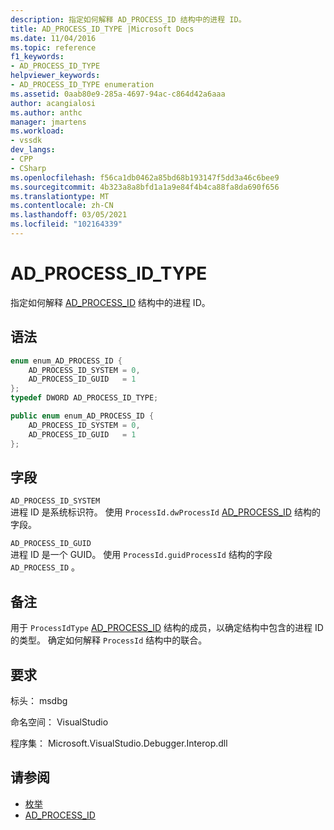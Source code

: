 ```yaml
---
description: 指定如何解释 AD_PROCESS_ID 结构中的进程 ID。
title: AD_PROCESS_ID_TYPE |Microsoft Docs
ms.date: 11/04/2016
ms.topic: reference
f1_keywords:
- AD_PROCESS_ID_TYPE
helpviewer_keywords:
- AD_PROCESS_ID_TYPE enumeration
ms.assetid: 0aab80e9-285a-4697-94ac-c864d42a6aaa
author: acangialosi
ms.author: anthc
manager: jmartens
ms.workload:
- vssdk
dev_langs:
- CPP
- CSharp
ms.openlocfilehash: f56ca1db0462a85bd68b193147f5dd3a46c6bee9
ms.sourcegitcommit: 4b323a8a8bfd1a1a9e84f4b4ca88fa8da690f656
ms.translationtype: MT
ms.contentlocale: zh-CN
ms.lasthandoff: 03/05/2021
ms.locfileid: "102164339"
---
```

# <a name="ad_process_id_type"></a>AD_PROCESS_ID_TYPE
指定如何解释 [AD_PROCESS_ID](../../../extensibility/debugger/reference/ad-process-id.md) 结构中的进程 ID。

## <a name="syntax"></a>语法

```cpp
enum enum_AD_PROCESS_ID {
    AD_PROCESS_ID_SYSTEM = 0,
    AD_PROCESS_ID_GUID   = 1
};
typedef DWORD AD_PROCESS_ID_TYPE;
```

```csharp
public enum enum_AD_PROCESS_ID {
    AD_PROCESS_ID_SYSTEM = 0,
    AD_PROCESS_ID_GUID   = 1
};
```

## <a name="fields"></a>字段
`AD_PROCESS_ID_SYSTEM`\
进程 ID 是系统标识符。 使用 `ProcessId.dwProcessId` [AD_PROCESS_ID](../../../extensibility/debugger/reference/ad-process-id.md) 结构的字段。

`AD_PROCESS_ID_GUID`\
进程 ID 是一个 GUID。 使用 `ProcessId.guidProcessId` 结构的字段 `AD_PROCESS_ID` 。

## <a name="remarks"></a>备注
用于 `ProcessIdType` [AD_PROCESS_ID](../../../extensibility/debugger/reference/ad-process-id.md) 结构的成员，以确定结构中包含的进程 ID 的类型。 确定如何解释 `ProcessId` 结构中的联合。

## <a name="requirements"></a>要求
标头： msdbg

命名空间： VisualStudio

程序集： Microsoft.VisualStudio.Debugger.Interop.dll

## <a name="see-also"></a>请参阅
- [枚举](../../../extensibility/debugger/reference/enumerations-visual-studio-debugging.md)
- [AD_PROCESS_ID](../../../extensibility/debugger/reference/ad-process-id.md)
